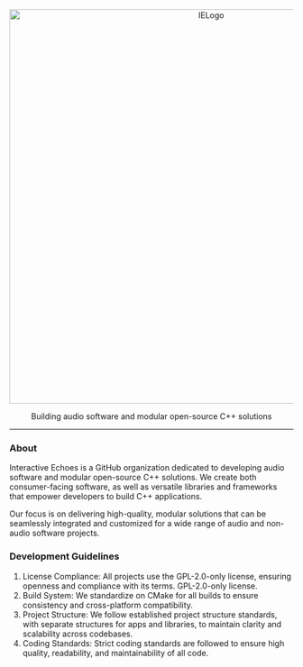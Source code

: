 <div align="center">
  <picture>
    <source media="(prefers-color-scheme: light)" srcset="https://github.com/mozahzah/IECore/raw/master/Resources/IE-Brand-Kit/IE-Logo-Banner-Alt-NoBg.png?">
    <source media="(prefers-color-scheme: dark)" srcset="https://github.com/mozahzah/IECore/raw/master/Resources/IE-Brand-Kit/IE-Logo-Banner-NoBg.png?">
  <img alt="IELogo" width="700">
  </picture>
  <p>
    Building audio software and modular open-source C++ solutions
  </p>
</div>



---
### About
Interactive Echoes is a GitHub organization dedicated to developing audio software and modular open-source C++ solutions. We create both consumer-facing software, as well as versatile libraries and frameworks that empower developers to build C++ applications.  

Our focus is on delivering high-quality, modular solutions that can be seamlessly integrated and customized for a wide range of audio and non-audio software projects.

### Development Guidelines 
1. License Compliance: All projects use the GPL-2.0-only license, ensuring openness and compliance with its terms. GPL-2.0-only license.
2. Build System: We standardize on CMake for all builds to ensure consistency and cross-platform compatibility.
3. Project Structure: We follow established project structure standards, with separate structures for apps and libraries, to maintain clarity and scalability across codebases.
4. Coding Standards: Strict coding standards are followed to ensure high quality, readability, and maintainability of all code.
